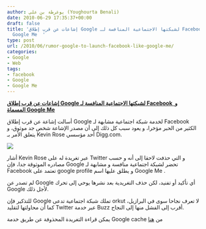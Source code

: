 ```yaml
---
author: يوغرطة بن علي (Youghourta Benali)
date: 2010-06-29 17:35:37+00:00
draft: false
title: 'إشاعات عن قرب إطلاق Google لشبكتها الاجتماعية المنافسة لـ Facebook و المسماة
  Google Me  '
type: post
url: /2010/06/rumor-google-to-launch-facebook-like-google-me/
categories:
- Google
- Web
tags:
- facebook
- Google
- Google Me
---
```


**[إشاعات عن قرب إطلاق Google لشبكتها الاجتماعية المنافسة لـ Facebook  و المسماة Google Me](it-scoop.com/2010/06/Rumor-Google-to-Launch-Facebook-Like-Google-Me)**




أسالت إشاعة عن قرب إطلاق Google لخدمة شبكة اجتماعية مشابهة لـ Facebook الكثير من الحبر مؤخرا، و يعود سبب كل ذلك إلى أن مصدر الإشاعة شخص جد موثوق، و يتعلق الأمر بـ Kevin Rose أحد مؤسسي Digg.com.




[![](https://www.it-scoop.com/wp-content/uploads/2010/06/Kevine-Rose-tweet-Google-Me.jpg)
](it-scoop.com/2010/06/Rumor-Google-to-Launch-Facebook-Like-Google-Me)


أشار Kevin Rose عبر تغريدة له على Twitter و التي حذفت لاحقا إلى أنه و حسب مصادره الموثوقة جدا، فإن Google تحضر لشبكة اجتماعية منافسة و مشابهة لـ Facebook تعتمد على google profile و يطلق عليها اسم Google Me .

لم تصدر عن Google أي تأكيد أو تفنيد، لكن حذف التغريدية بعد نشرها يوحي إلى تحرك Google لأجل ذلك.

للتذكير فإن Google تملك شبكة اجتماعية تدعى orkut لا تعرف نجاحا سوى في البرازيل، كما أن محاولتها لتقليد Twitter عبر خدمة Buzz أقرب إلى الفشل منها إلى النجاح.

يمكن قراءة التغريدة المحذوفة عن طريق خدمة Google cache من [هنا](http://webcache.googleusercontent.com/search?q=cache:oUGegMK1zXYJ:twitter.com/kevinrose/status/17132231117&cd=6&hl=fr&ct=clnk)

